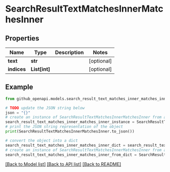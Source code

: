 # SearchResultTextMatchesInnerMatchesInner


## Properties

Name | Type | Description | Notes
------------ | ------------- | ------------- | -------------
**text** | **str** |  | [optional] 
**indices** | **List[int]** |  | [optional] 

## Example

```python
from github_openapi.models.search_result_text_matches_inner_matches_inner import SearchResultTextMatchesInnerMatchesInner

# TODO update the JSON string below
json = "{}"
# create an instance of SearchResultTextMatchesInnerMatchesInner from a JSON string
search_result_text_matches_inner_matches_inner_instance = SearchResultTextMatchesInnerMatchesInner.from_json(json)
# print the JSON string representation of the object
print(SearchResultTextMatchesInnerMatchesInner.to_json())

# convert the object into a dict
search_result_text_matches_inner_matches_inner_dict = search_result_text_matches_inner_matches_inner_instance.to_dict()
# create an instance of SearchResultTextMatchesInnerMatchesInner from a dict
search_result_text_matches_inner_matches_inner_from_dict = SearchResultTextMatchesInnerMatchesInner.from_dict(search_result_text_matches_inner_matches_inner_dict)
```
[[Back to Model list]](../README.md#documentation-for-models) [[Back to API list]](../README.md#documentation-for-api-endpoints) [[Back to README]](../README.md)


